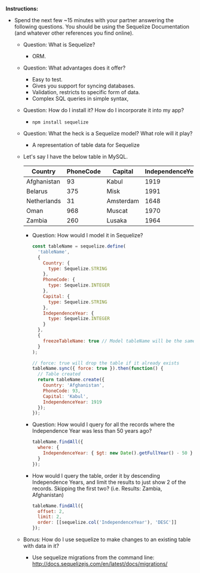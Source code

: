 **Instructions:**

- Spend the next few ~15 minutes with your partner answering the following questions. You should be using the Sequelize Documentation (and whatever other references you find online).

  - Question: What is Sequelize?

    - ORM.

  - Question: What advantages does it offer?

    - Easy to test.
    - Gives you support for syncing databases.
    - Validation, restricts to specific form of data.
    - Complex SQL queries in simple syntax,

  - Question: How do I install it? How do I incorporate it into my app?

    - `npm install sequelize`

  - Question: What the heck is a Sequelize model? What role will it play?

    - A representation of table data for Sequelize

  - Let's say I have the below table in MySQL.

    | Country     | PhoneCode | Capital   | IndependenceYear |
    | ----------- | --------- | --------- | ---------------- |
    | Afghanistan | 93        | Kabul     | 1919             |
    | Belarus     | 375       | Misk      | 1991             |
    | Netherlands | 31        | Amsterdam | 1648             |
    | Oman        | 968       | Muscat    | 1970             |
    | Zambia      | 260       | Lusaka    | 1964             |

    - Question: How would I model it in Sequelize?

      ```js
      const tableName = sequelize.define(
        'tableName',
        {
          Country: {
            type: Sequelize.STRING
          },
          PhoneCode: {
            type: Sequelize.INTEGER
          },
          Capital: {
            type: Sequelize.STRING
          },
          IndependenceYear: {
            type: Sequelize.INTEGER
          }
        },
        {
          freezeTableName: true // Model tableName will be the same as the model name instead of being pluralized
        }
      );

      // force: true will drop the table if it already exists
      tableName.sync({ force: true }).then(function() {
        // Table created
        return tableName.create({
          Country: 'Afghanistan',
          PhoneCode: 93,
          Capital: 'Kabul',
          IndependenceYear: 1919
        });
      });
      ```

    - Question: How would I query for all the records where the Independence Year was less than 50 years ago?

      ```js
      tableName.findAll({
        where: {
          IndependenceYear: { $gt: new Date().getFullYear() - 50 }
        }
      });
      ```

    - How would I query the table, order it by descending Independence Years, and limit the results to just show 2 of the records. Skipping the first two? (i.e. Results: Zambia, Afghanistan)

      ```js
      tableName.findAll({
        offset: 2,
        limit: 2,
        order: [[sequelize.col('IndependenceYear'), 'DESC']]
      });
      ```

  - Bonus: How do I use sequelize to make changes to an existing table with data in it?

    - Use sequelize migrations from the command line: <http://docs.sequelizejs.com/en/latest/docs/migrations/>
